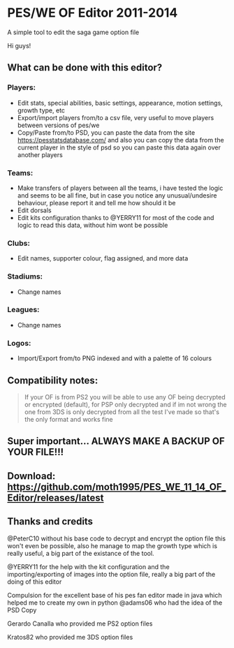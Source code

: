# PES/WE OF Editor 2011-2014
A simple tool to edit the saga game option file

Hi guys! 


## What can be done with this editor?

### Players:

- Edit stats, special abilities, basic settings, appearance, motion settings, growth type, etc
- Export/import players from/to a csv file, very useful to move players between versions of pes/we
- Copy/Paste from/to PSD, you can paste the data from the site https://pesstatsdatabase.com/ and also you can copy the data from the current player in the style of psd so you can paste this data again over another players

### Teams:

- Make transfers of players between all the teams, i have tested the logic and seems to be all fine, but in case you notice any unusual/undesire behaviour, please report it and tell me how should it be
- Edit dorsals
- Edit kits configuration thanks to @YERRY11 for most of the code and logic to read this data, without him wont be possible

### Clubs:

- Edit names, supporter colour, flag assigned, and more data

### Stadiums:

- Change names

### Leagues:

- Change names

### Logos:

- Import/Export from/to PNG indexed and with a palette of 16 colours




## Compatibility notes:

>If your OF is from PS2 you will be able to use any OF being decrypted or encrypted (default), for PSP only decrypted and if im not wrong the one from 3DS is only decrypted from all the test I've made so that's the only format and works fine

## Super important... ALWAYS MAKE A BACKUP OF YOUR FILE!!!​

## Download: https://github.com/moth1995/PES_WE_11_14_OF_Editor/releases/latest



## Thanks and credits

@PeterC10 without his base code to decrypt and encrypt the option file this won't even be possible, also he manage to map the growth type which is really useful, a big part of the existance of the tool.

@YERRY11 for the help with the kit configuration and the importing/exporting of images into the option file, really a big part of the doing of this editor

Compulsion for the excellent base of his pes fan editor made in java which helped me to create my own in python
@adams06 who had the idea of the PSD Copy

Gerardo Canalla who provided me PS2 option files

Kratos82 who provided me 3DS option files